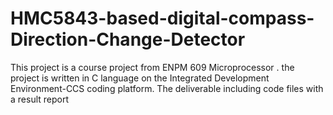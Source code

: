 # HMC5843-based-digital-compass-Direction-Change-Detector
This project is a course project from ENPM 609 Microprocessor . the project is written in C language on the Integrated Development Environment-CCS coding platform. The deliverable including code files with a result report
